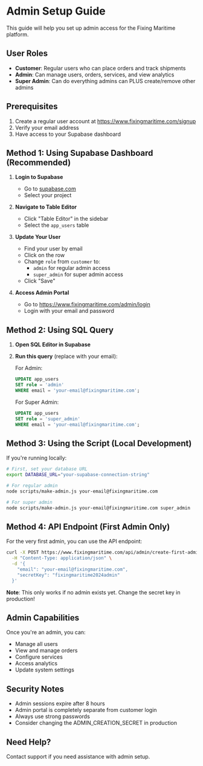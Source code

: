 # Admin Setup Guide

This guide will help you set up admin access for the Fixing Maritime platform.

## User Roles

- **Customer**: Regular users who can place orders and track shipments
- **Admin**: Can manage users, orders, services, and view analytics
- **Super Admin**: Can do everything admins can PLUS create/remove other admins

## Prerequisites

1. Create a regular user account at https://www.fixingmaritime.com/signup
2. Verify your email address
3. Have access to your Supabase dashboard

## Method 1: Using Supabase Dashboard (Recommended)

1. **Login to Supabase**
   - Go to [supabase.com](https://supabase.com)
   - Select your project

2. **Navigate to Table Editor**
   - Click "Table Editor" in the sidebar
   - Select the `app_users` table

3. **Update Your User**
   - Find your user by email
   - Click on the row
   - Change `role` from `customer` to:
     - `admin` for regular admin access
     - `super_admin` for super admin access
   - Click "Save"

4. **Access Admin Portal**
   - Go to https://www.fixingmaritime.com/admin/login
   - Login with your email and password

## Method 2: Using SQL Query

1. **Open SQL Editor in Supabase**
2. **Run this query** (replace with your email):
   
   For Admin:
   ```sql
   UPDATE app_users 
   SET role = 'admin' 
   WHERE email = 'your-email@fixingmaritime.com';
   ```
   
   For Super Admin:
   ```sql
   UPDATE app_users 
   SET role = 'super_admin' 
   WHERE email = 'your-email@fixingmaritime.com';
   ```

## Method 3: Using the Script (Local Development)

If you're running locally:

```bash
# First, set your database URL
export DATABASE_URL="your-supabase-connection-string"

# For regular admin
node scripts/make-admin.js your-email@fixingmaritime.com

# For super admin
node scripts/make-admin.js your-email@fixingmaritime.com super_admin
```

## Method 4: API Endpoint (First Admin Only)

For the very first admin, you can use the API endpoint:

```bash
curl -X POST https://www.fixingmaritime.com/api/admin/create-first-admin \
  -H "Content-Type: application/json" \
  -d '{
    "email": "your-email@fixingmaritime.com",
    "secretKey": "fixingmaritime2024admin"
  }'
```

**Note**: This only works if no admin exists yet. Change the secret key in production!

## Admin Capabilities

Once you're an admin, you can:
- Manage all users
- View and manage orders
- Configure services
- Access analytics
- Update system settings

## Security Notes

- Admin sessions expire after 8 hours
- Admin portal is completely separate from customer login
- Always use strong passwords
- Consider changing the ADMIN_CREATION_SECRET in production

## Need Help?

Contact support if you need assistance with admin setup.
